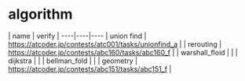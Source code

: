 # algorithm

| name | verify |
----|----|---- 
| union find | https://atcoder.jp/contests/atc001/tasks/unionfind_a |
| rerouting | https://atcoder.jp/contests/abc160/tasks/abc160_f |
| warshall_floid |  |
| dijkstra |  |
| bellman_fold |  |
| geometry | https://atcoder.jp/contests/abc151/tasks/abc151_f |
